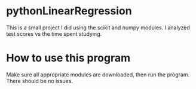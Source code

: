 # pythonLinearRegression
This is a small project I did using the scikit and numpy modules. I analyzed test scores vs the time spent studying. 

# How to use this program
Make sure all appropriate modules are downloaded, then run the program. There should be no issues. 
